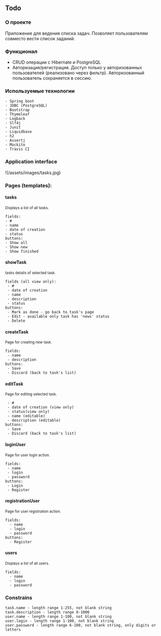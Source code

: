## Todo

### О проекте
Приложение для ведения списка задач. Позволяет пользователям совместо вести список заданий.

### Функционал
* CRUD операции с Hibernate и PostgreSQL
* Авторизация/регистрация. Доступ только у авторизованных пользователей (реализовано через фильтр).
  Авторизованный пользователь сохраняется в сессию.

### Используемые технологии
```
- Spring boot
- JDBC (PostgreSQL)
- Bootstrap
- Thymeleaf
- Logback
- Slf4j
- Junit
- Liquidbase
- h2
- Assertj
- Mockito
- Travis CI
```

### Application interface
!(/assets/images/tasks.jpg)

### Pages (templates):

#### tasks
<sub>Displays a list of all tasks.</sub>
```
fields:
- #
- name
- date of creation
- status
buttons: 
- Show all 
- Show new
- Show finished
```
#### showTask

<sub>tasks details of selected task.</sub>
```
fields (all view only):
 - #
 - date of creation
 - name
 - description
 - status
buttons:
 - Mark as done - go back to task's page
 - Edit - available only task has 'news' status
 - Delete
```
#### createTask
<sub>Page for creating new task.</sub>
```
fields:
 - name
 - description
buttons:
 - Save
 - Discard (back to task's list)
```
#### editTask
<sub>Page for editing selected task.</sub>
```fields:
 - #
 - date of creation (view only)
 - status(view only)
 - name (editable)
 - description (editable)
buttons:
 - Save
 - Discard (back to task's list)
 ```
#### loginUser
<sub>Page for user login action.</sub>
```
fields:
 - name
 - login
 - password
buttons:
 - Login
 - Register
 ```
#### registrationUser
<sub>Page for user registration action.</sub>
```
fields:
  - name  
  - login
  - password
buttons:
  - Register
```
#### users
<sub>Displays a list of all users.</sub>
```
fields:
  - name  
  - login
  - password
```
### Constrains
```
task.name - length range 1-255, not blank string
task.description - length range 0-1000
user.name - length range 1-100, not blank string
user.login - length range 1-100, not blank string
user.password - length range 6-100, not blank string, only digits or letters
```